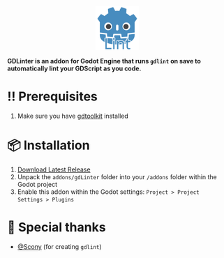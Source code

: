 
<p align="center">
    <img src="icon.png" width="100px"/>
</p>

**GDLinter is an addon for Godot Engine that runs `gdlint` on save to automatically lint your GDScript as you code.**

# ‼️ Prerequisites
1. Make sure you have [gdtoolkit](https://github.com/Scony/godot-gdscript-toolkit) installed


# 📦 Installation
1. [Download Latest Release](https://github.com/el-falso/gdlinter/releases/latest)
2. Unpack the `addons/gdLinter` folder into your `/addons` folder within the Godot project
3. Enable this addon within the Godot settings: `Project > Project Settings > Plugins`


# 🙏 Special thanks
- [@Scony](https://github.com/Scony) (for creating `gdlint`)
